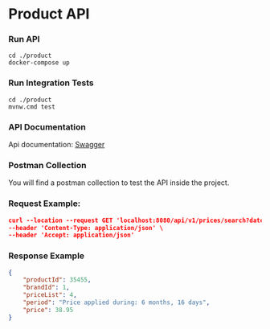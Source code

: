 # Product API

### Run API

```
cd ./product
docker-compose up
```

### Run Integration Tests

```
cd ./product
mvnw.cmd test
```

### API Documentation

Api documentation: [Swagger](http://localhost:8080/swagger-ui/index.html?configUrl=/v3/api-docs/swagger-config)

### Postman Collection

You will find a postman collection to test the API inside the project.

### Request Example:

```json
curl --location --request GET 'localhost:8080/api/v1/prices/search?date=2020-06-16-21.00.00&product=35455&brand=1' \
--header 'Content-Type: application/json' \
--header 'Accept: application/json'
```

### Response Example

```json
{
    "productId": 35455,
    "brandId": 1,
    "priceList": 4,
    "period": "Price applied during: 6 months, 16 days",
    "price": 38.95
}
```

